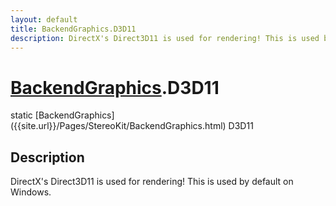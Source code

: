 ```yaml
---
layout: default
title: BackendGraphics.D3D11
description: DirectX's Direct3D11 is used for rendering! This is used by default on Windows.
---
```

# [BackendGraphics]({{site.url}}/Pages/StereoKit/BackendGraphics.html).D3D11

<div class='signature' markdown='1'>
static [BackendGraphics]({{site.url}}/Pages/StereoKit/BackendGraphics.html) D3D11
</div>

## Description
DirectX's Direct3D11 is used for rendering! This is used by default on
Windows.

